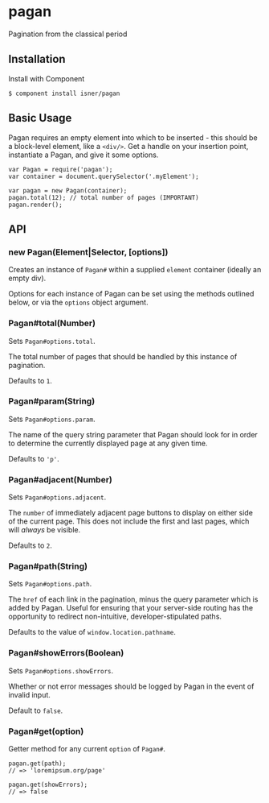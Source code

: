 # pagan
Pagination from the classical period

## Installation

Install with Component
```
$ component install isner/pagan
```

## Basic Usage

Pagan requires an empty element into which to be
inserted - this should be a block-level element,
like a `<div/>`. Get a handle on your insertion
point, instantiate a Pagan, and give it some
options.
```
var Pagan = require('pagan');
var container = document.querySelector('.myElement');

var pagan = new Pagan(container);
pagan.total(12); // total number of pages (IMPORTANT)
pagan.render();
```

## API

### new Pagan(Element|Selector, [options])

Creates an instance of `Pagan#` within
a supplied `element` container (ideally
an empty div).

Options for each instance of Pagan can be set
using the methods outlined below, or via the
`options` object argument.

### Pagan#total(Number)

Sets `Pagan#options.total`.

The total number of pages that should be handled
by this instance of pagination.

Defaults to `1`.

### Pagan#param(String)

Sets `Pagan#options.param`.

The name of the query string parameter that
Pagan should look for in order to determine
the currently displayed page at any given
time.

Defaults to `'p'`.

### Pagan#adjacent(Number)

Sets `Pagan#options.adjacent`.

The `number` of immediately adjacent page buttons
to display on either side of the current page.
This does not include the first and last pages,
which will *always* be visible.

Defaults to `2`.

### Pagan#path(String)

Sets `Pagan#options.path`.

The `href` of each link in the pagination, minus
the query parameter which is added by Pagan.
Useful for ensuring that your server-side routing
has the opportunity to redirect non-intuitive,
developer-stipulated paths.

Defaults to the value of `window.location.pathname`.

### Pagan#showErrors(Boolean)

Sets `Pagan#options.showErrors`.

Whether or not error messages should be logged
by Pagan in the event of invalid input.

Default to `false`.

### Pagan#get(option)

Getter method for any current `option` of `Pagan#`.
```
pagan.get(path);
// => 'loremipsum.org/page'

pagan.get(showErrors);
// => false
```